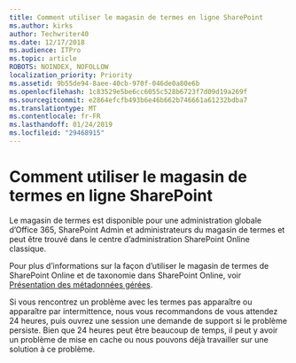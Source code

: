 ```yaml
---
title: Comment utiliser le magasin de termes en ligne SharePoint
ms.author: kirks
author: Techwriter40
ms.date: 12/17/2018
ms.audience: ITPro
ms.topic: article
ROBOTS: NOINDEX, NOFOLLOW
localization_priority: Priority
ms.assetid: 9b55de94-8aee-40cb-970f-046de0a80e6b
ms.openlocfilehash: 1c83529e5be6cc6055c528b6723f7d09d19a269f
ms.sourcegitcommit: e2864efcfb493b6e46b662b746661a61232bdba7
ms.translationtype: MT
ms.contentlocale: fr-FR
ms.lasthandoff: 01/24/2019
ms.locfileid: "29468915"
---
```

# <a name="how-to-use-the-sharepoint-online-term-store"></a>Comment utiliser le magasin de termes en ligne SharePoint

Le magasin de termes est disponible pour une administration globale d’Office 365, SharePoint Admin et administrateurs du magasin de termes et peut être trouvé dans le centre d’administration SharePoint Online classique. 
  
Pour plus d’informations sur la façon d’utiliser le magasin de termes de SharePoint Online et de taxonomie dans SharePoint Online, voir [Présentation des métadonnées gérées](https://go.microsoft.com/fwlink/?linkid=2044674&amp;clcid=0x409).
  
Si vous rencontrez un problème avec les termes pas apparaître ou apparaître par intermittence, nous vous recommandons de vous attendez 24 heures, puis ouvrez une session une demande de support si le problème persiste. Bien que 24 heures peut être beaucoup de temps, il peut y avoir un problème de mise en cache ou nous pouvons déjà travailler sur une solution à ce problème.
  

